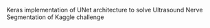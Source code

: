 Keras implementation of UNet architecture to solve Ultrasound Nerve Segmentation of Kaggle challenge
